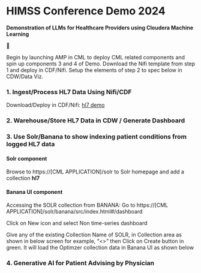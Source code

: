 # HIMSS Conference Demo 2024
**Demonstration of LLMs for Healthcare Providers using Cloudera Machine Learning**

:wave:

Begin by launching AMP in CML to deploy CML related components and spin up components 3 and 4 of Demo. Download the Nifi template from step 1 and deploy in CDF/Nifi. Setup the elements of step 2 to spec below in CDW/Data Viz.


### 1. Ingest/Process HL7 Data Using Nifi/CDF

Download/Deploy in CDF/Nifi: [hl7 demo](/1_nifi_cfm_assets/hl7-demo.json)

### 2. Warehouse/Store HL7 Data in CDW / Generate Dashboard


### 3. Use Solr/Banana to show indexing patient conditions from logged HL7 data 

#### Solr component

Browse to https://[CML APPLICATION]/solr to Solr homepage and add a collection **hl7**


#### Banana UI component

Accessing the SOLR collection from BANANA: Go to  https://[CML APPLICATION]/solr/banana/src/index.html#/dashboard

Click on New icon and select Non time-series dashboard

Give any of the existing Collection Name of SOLR, in Collection area as shown in below screen for example, “<<collection name>>” then
Click on Create button in green. It will load the Optimzer collection data in Banana UI as shown below

### 4. Generative AI for Patient Advising by Physician

